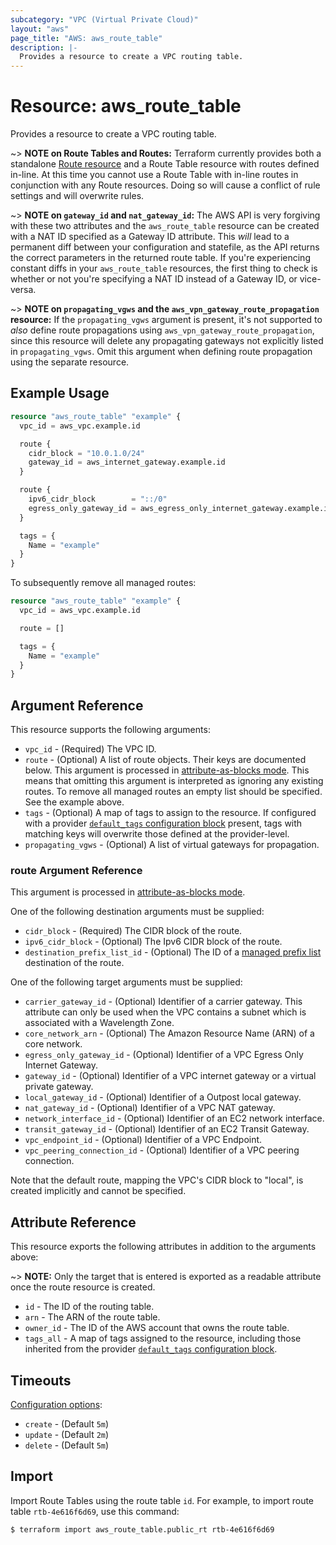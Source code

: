 ```yaml
---
subcategory: "VPC (Virtual Private Cloud)"
layout: "aws"
page_title: "AWS: aws_route_table"
description: |-
  Provides a resource to create a VPC routing table.
---
```


# Resource: aws_route_table

Provides a resource to create a VPC routing table.

~> **NOTE on Route Tables and Routes:** Terraform currently
provides both a standalone [Route resource](route.html) and a Route Table resource with routes
defined in-line. At this time you cannot use a Route Table with in-line routes
in conjunction with any Route resources. Doing so will cause
a conflict of rule settings and will overwrite rules.

~> **NOTE on `gateway_id` and `nat_gateway_id`:** The AWS API is very forgiving with these two
attributes and the `aws_route_table` resource can be created with a NAT ID specified as a Gateway ID attribute.
This _will_ lead to a permanent diff between your configuration and statefile, as the API returns the correct
parameters in the returned route table. If you're experiencing constant diffs in your `aws_route_table` resources,
the first thing to check is whether or not you're specifying a NAT ID instead of a Gateway ID, or vice-versa.

~> **NOTE on `propagating_vgws` and the `aws_vpn_gateway_route_propagation` resource:**
If the `propagating_vgws` argument is present, it's not supported to _also_
define route propagations using `aws_vpn_gateway_route_propagation`, since
this resource will delete any propagating gateways not explicitly listed in
`propagating_vgws`. Omit this argument when defining route propagation using
the separate resource.

## Example Usage

```terraform
resource "aws_route_table" "example" {
  vpc_id = aws_vpc.example.id

  route {
    cidr_block = "10.0.1.0/24"
    gateway_id = aws_internet_gateway.example.id
  }

  route {
    ipv6_cidr_block        = "::/0"
    egress_only_gateway_id = aws_egress_only_internet_gateway.example.id
  }

  tags = {
    Name = "example"
  }
}
```

To subsequently remove all managed routes:

```terraform
resource "aws_route_table" "example" {
  vpc_id = aws_vpc.example.id

  route = []

  tags = {
    Name = "example"
  }
}
```

## Argument Reference

This resource supports the following arguments:

* `vpc_id` - (Required) The VPC ID.
* `route` - (Optional) A list of route objects. Their keys are documented below. This argument is processed in [attribute-as-blocks mode](https://www.terraform.io/docs/configuration/attr-as-blocks.html).
This means that omitting this argument is interpreted as ignoring any existing routes. To remove all managed routes an empty list should be specified. See the example above.
* `tags` - (Optional) A map of tags to assign to the resource. If configured with a provider [`default_tags` configuration block](https://registry.terraform.io/providers/hashicorp/aws/latest/docs#default_tags-configuration-block) present, tags with matching keys will overwrite those defined at the provider-level.
* `propagating_vgws` - (Optional) A list of virtual gateways for propagation.

### route Argument Reference

This argument is processed in [attribute-as-blocks mode](https://www.terraform.io/docs/configuration/attr-as-blocks.html).

One of the following destination arguments must be supplied:

* `cidr_block` - (Required) The CIDR block of the route.
* `ipv6_cidr_block` - (Optional) The Ipv6 CIDR block of the route.
* `destination_prefix_list_id` - (Optional) The ID of a [managed prefix list](ec2_managed_prefix_list.html) destination of the route.

One of the following target arguments must be supplied:

* `carrier_gateway_id` - (Optional) Identifier of a carrier gateway. This attribute can only be used when the VPC contains a subnet which is associated with a Wavelength Zone.
* `core_network_arn` - (Optional) The Amazon Resource Name (ARN) of a core network.
* `egress_only_gateway_id` - (Optional) Identifier of a VPC Egress Only Internet Gateway.
* `gateway_id` - (Optional) Identifier of a VPC internet gateway or a virtual private gateway.
* `local_gateway_id` - (Optional) Identifier of a Outpost local gateway.
* `nat_gateway_id` - (Optional) Identifier of a VPC NAT gateway.
* `network_interface_id` - (Optional) Identifier of an EC2 network interface.
* `transit_gateway_id` - (Optional) Identifier of an EC2 Transit Gateway.
* `vpc_endpoint_id` - (Optional) Identifier of a VPC Endpoint.
* `vpc_peering_connection_id` - (Optional) Identifier of a VPC peering connection.

Note that the default route, mapping the VPC's CIDR block to "local", is created implicitly and cannot be specified.

## Attribute Reference

This resource exports the following attributes in addition to the arguments above:

~> **NOTE:** Only the target that is entered is exported as a readable
attribute once the route resource is created.

* `id` - The ID of the routing table.
* `arn` - The ARN of the route table.
* `owner_id` - The ID of the AWS account that owns the route table.
* `tags_all` - A map of tags assigned to the resource, including those inherited from the provider [`default_tags` configuration block](https://registry.terraform.io/providers/hashicorp/aws/latest/docs#default_tags-configuration-block).

## Timeouts

[Configuration options](https://developer.hashicorp.com/terraform/language/resources/syntax#operation-timeouts):

- `create` - (Default `5m`)
- `update` - (Default `2m`)
- `delete` - (Default `5m`)

## Import

Import Route Tables using the route table `id`. For example, to import
route table `rtb-4e616f6d69`, use this command:

```
$ terraform import aws_route_table.public_rt rtb-4e616f6d69
```

